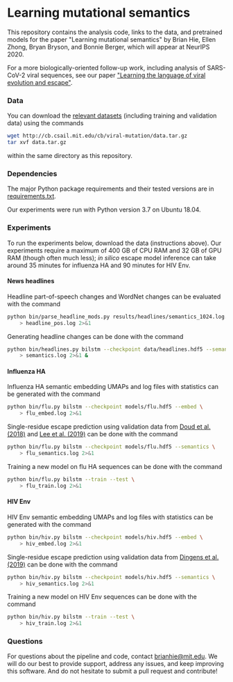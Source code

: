 # Learning mutational semantics

This repository contains the analysis code, links to the data, and pretrained models for the paper "Learning mutational semantics" by Brian Hie, Ellen Zhong, Bryan Bryson, and Bonnie Berger, which will appear at NeurIPS 2020.

For a more biologically-oriented follow-up work, including analysis of SARS-CoV-2 viral sequences, see our paper ["Learning the language of viral evolution and escape"](https://www.biorxiv.org/content/10.1101/2020.07.08.193946v1).

### Data

You can download the [relevant datasets](http://cb.csail.mit.edu/cb/viral-mutation/data.tar.gz) (including training and validation data) using the commands
```bash
wget http://cb.csail.mit.edu/cb/viral-mutation/data.tar.gz
tar xvf data.tar.gz
```
within the same directory as this repository.

### Dependencies

The major Python package requirements and their tested versions are in [requirements.txt](requirements.txt).

Our experiments were run with Python version 3.7 on Ubuntu 18.04.

### Experiments

To run the experiments below, download the data (instructions above). Our experiments require a maximum of 400 GB of CPU RAM and 32 GB of GPU RAM (though often much less); _in silico_ escape model inference can take around 35 minutes for influenza HA and 90 minutes for HIV Env.

#### News headlines

Headline part-of-speech changes and WordNet changes can be evaluated with the command
```bash
python bin/parse_headline_mods.py results/headlines/semantics_1024.log.gz \
    > headline_pos.log 2>&1
```

Generating headline changes can be done with the command
```bash
python bin/headlines.py bilstm --checkpoint data/headlines.hdf5 --semantics \
    > semantics.log 2>&1 &
```

#### Influenza HA

Influenza HA semantic embedding UMAPs and log files with statistics can be generated with the command
```bash
python bin/flu.py bilstm --checkpoint models/flu.hdf5 --embed \
    > flu_embed.log 2>&1
```

Single-residue escape prediction using validation data from [Doud et al. (2018)](https://github.com/jbloomlab/HA_antibody_ease_of_escape) and [Lee et al. (2019)](https://github.com/jbloomlab/map_flu_serum_Perth2009_H3_HA) can be done with the command
```bash
python bin/flu.py bilstm --checkpoint models/flu.hdf5 --semantics \
    > flu_semantics.log 2>&1
```

Training a new model on flu HA sequences can be done with the command
```bash
python bin/flu.py bilstm --train --test \
    > flu_train.log 2>&1
```

#### HIV Env

HIV Env semantic embedding UMAPs and log files with statistics can be generated with the command
```bash
python bin/hiv.py bilstm --checkpoint models/hiv.hdf5 --embed \
    > hiv_embed.log 2>&1
```

Single-residue escape prediction using validation data from [Dingens et al. (2019)](https://github.com/jbloomlab/EnvsAntigenicAtlas) can be done with the command
```bash
python bin/hiv.py bilstm --checkpoint models/hiv.hdf5 --semantics \
    > hiv_semantics.log 2>&1
```

Training a new model on HIV Env sequences can be done with the command
```bash
python bin/hiv.py bilstm --train --test \
    > hiv_train.log 2>&1
```

### Questions

For questions about the pipeline and code, contact brianhie@mit.edu. We will do our best to provide support, address any issues, and keep improving this software. And do not hesitate to submit a pull request and contribute!

